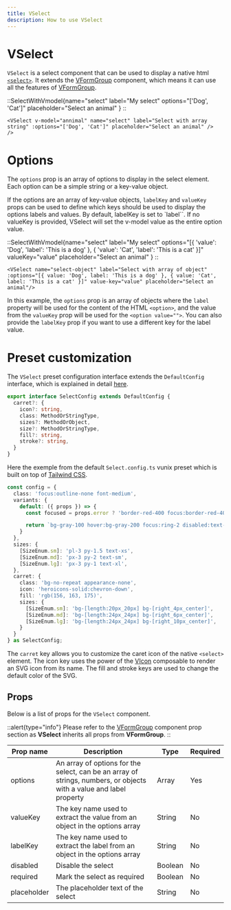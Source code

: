 ```yaml
---
title: VSelect
description: How to use VSelect
---
```


# VSelect

`VSelect` is a select component that can be used to display a native html [`<select>`](https://developer.mozilla.org/en-US/docs/Web/HTML/Element/select).
It extends the [VFormGroup](/components/form/formgroup) component, which means it can use all the features of [VFormGroup](/components/form/formgroup).

::SelectWithVmodel{name="select" label="My select" options="['Dog', 'Cat']" placeholder="Select an animal" }
::

```vue
<VSelect v-model="annimal" name="select" label="Select with array string" :options="['Dog', 'Cat']" placeholder="Select an animal" />
/>
```

# Options
The `options` prop is an array of options to display in the select element. Each option can be a simple string or a key-value object.

If the options are an array of key-value objects, `labelKey` and `valueKey` props can be used to define which keys should be used to display the options labels and values. By default, labelKey is set to `label``. If no valueKey is provided, VSelect will set the v-model value as the entire option value.

::SelectWithVmodel{name="select" label="My select" options="[{ 'value': 'Dog', 'label': 'This is a dog' }, { 'value': 'Cat', 'label': 'This is a cat' }]" valueKey="value" placeholder="Select an animal" }
::

```vue
<VSelect name="select-object" label="Select with array of object" :options="[{ value: 'Dog', label: 'This is a dog' }, { value: 'Cat', label: 'This is a cat' }]" value-key="value" placeholder="Select an animal"/>
```

In this example, the `options` prop is an array of objects where the `label` property will be used for the content of the HTML `<option>`, and the value from the `valueKey` prop will be used for the `<option value="">`. You can also provide the `labelKey` prop if you want to use a different key for the label value.


# Preset customization

The `VSelect` preset configuration interface extends the `DefaultConfig` interface, which is explained in detail [here](/theming/commons).

```ts [SelectConfig]
export interface SelectConfig extends DefaultConfig {
  carret?: {
    icon?: string,
    class: MethodOrStringType,
    sizes?: MethodOrObject,
    size?: MethodOrStringType,
    fill?: string,
    stroke?: string,
  }
}
```

Here the exemple from the default `Select.config.ts` vunix preset which is built on top of [Tailwind CSS](https://tailwindcss.com/).

```ts [Select.config.ts]
const config = {
  class: 'focus:outline-none font-medium',
  variants: {
    default: ({ props }) => {
      const focused = props.error ? 'border-red-400 focus:border-red-400 focus:ring-red-400' : 'border-gray-200 focus:border-blue-300 focus:ring-blue-300'

      return `bg-gray-100 hover:bg-gray-200 focus:ring-2 disabled:text-gray-400 ${focused}`
    }
  },
  sizes: {
    [SizeEnum.sm]: 'pl-3 py-1.5 text-xs',
    [SizeEnum.md]: 'px-3 py-2 text-sm',
    [SizeEnum.lg]: 'px-3 py-1 text-xl',
  },
  carret: {
    class: 'bg-no-repeat appearance-none',
    icon: 'heroicons-solid:chevron-down',
    fill: 'rgb(156, 163, 175)',
    sizes: {
      [SizeEnum.sm]: 'bg-[length:20px_20px] bg-[right_4px_center]',
      [SizeEnum.md]: 'bg-[length:24px_24px] bg-[right_6px_center]',
      [SizeEnum.lg]: 'bg-[length:24px_24px] bg-[right_10px_center]',
    }
  }
} as SelectConfig;
```

The `carret` key allows you to customize the caret icon of the native `<select>` element. 
The icon key uses the power of the [VIcon](/components/other/icon) composable to render an SVG icon from its name. The fill and stroke keys are used to change the default color of the SVG.

## Props

Below is a list of props for the `VSelect` component.

::alert{type="info"}
Please refer to the [VFormGroup](/components/form/formgroup#props) component prop section as **VSelect** inherits all props from **VFormGroup**.
::

| **Prop name** | **Description** | **Type** | **Required** |
|---|---|---|---|
| options | An array of options for the select, can be an array of strings, numbers, or objects with a value and label property | Array | Yes |
| valueKey | The key name used to extract the value from an object in the options array | String | No |
| labelKey | The key name used to extract the label from an object in the options array | String | No |
| disabled | Disable the select | Boolean | No |
| required | Mark the select as required | Boolean | No |
| placeholder | The placeholder text of the select | String | No |
